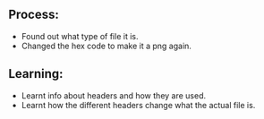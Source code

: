 ## Process:
- Found out what type of file it is.
- Changed the hex code to make it a png again.

## Learning:
- Learnt info about headers and how they are used.
- Learnt how the different headers change what the actual file is.